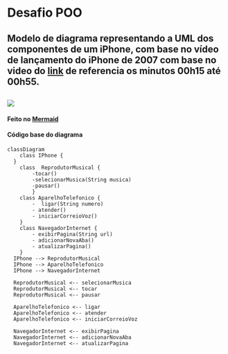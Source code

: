 
# Desafio POO

## Modelo de diagrama representando a UML dos componentes de um iPhone, com base no vídeo de lançamento do iPhone de 2007 com base no video do [link](https://www.youtube.com/watch?v=9ou608QQRq8) de referencia os minutos 00h15 até 00h55.
[![](https://mermaid.ink/img/pako:eNp9k89uwyAMxl8Fceqk5gWiaVK1XXrYVK3TTrm4wU3QCI4cqLZWffdBknb5s5ZLgv3hD_yDk8xJoUxlbqBpXjQUDFVmRRhtRKw3JVkUJxGD52FGvGPNpLwjfvWNzsGIU5ePI3GUAy8eBpEGDeaaLPT6xdaxtoWo2tlQWYNv4mLxFxtZr2pgNCV9hIp7sjqnkbUQRhdhfV_f-gqZhvUFOLQKx9sTOhTSwM_EjJo-6XhJj7zf4IAFKOK1dcgW3dgav_VO8wYKba8H9GzG7kp3fXijA6x2sJjszYPRR7gUGW6ip5EkT_PuT_LzHk0Es4NkNirmVB-TREzZ3Va23G-nO7Sd1T8Yo6SFdyffw7ujmJHs_OboonhI7LZqyuyOcsxPLmW4fhVoFV5Ze1Uy6UqsMJNp-FXAX5nM7DnoIDRr-2NzmTr2uJRMvihlugfThJmvVTh5_0SvUVQ6drh_xPFz_gWHukWW?type=png)](https://mermaid.live/edit#pako:eNp9k89uwyAMxl8Fceqk5gWiaVK1XXrYVK3TTrm4wU3QCI4cqLZWffdBknb5s5ZLgv3hD_yDk8xJoUxlbqBpXjQUDFVmRRhtRKw3JVkUJxGD52FGvGPNpLwjfvWNzsGIU5ePI3GUAy8eBpEGDeaaLPT6xdaxtoWo2tlQWYNv4mLxFxtZr2pgNCV9hIp7sjqnkbUQRhdhfV_f-gqZhvUFOLQKx9sTOhTSwM_EjJo-6XhJj7zf4IAFKOK1dcgW3dgav_VO8wYKba8H9GzG7kp3fXijA6x2sJjszYPRR7gUGW6ip5EkT_PuT_LzHk0Es4NkNirmVB-TREzZ3Va23G-nO7Sd1T8Yo6SFdyffw7ujmJHs_OboonhI7LZqyuyOcsxPLmW4fhVoFV5Ze1Uy6UqsMJNp-FXAX5nM7DnoIDRr-2NzmTr2uJRMvihlugfThJmvVTh5_0SvUVQ6drh_xPFz_gWHukWW)
--
#### Feito no [Mermaid](https://mermaid.live/)

#### Código base do diagrama
~~~ 
classDiagram
    class IPhone { 
  }
    class  ReprodutorMusical {
        -tocar()
        -selecionarMusica(String musica)
        -pausar() 
        }
    class AparelhoTelefonico {
        -  ligar(String numero)
        - atender()
        - iniciarCorreioVoz()
    }
    class NavegadorInternet {
        - exibirPagina(String url)
        - adicionarNovaAba()
        - atualizarPagina()
    }
  IPhone --> ReprodutorMusical
  IPhone --> AparelhoTelefonico
  IPhone --> NavegadorInternet

  ReprodutorMusical <-- selecionarMusica
  ReprodutorMusical <-- tocar
  ReprodutorMusical <-- pausar

  AparelhoTelefonico <-- ligar
  AparelhoTelefonico <-- atender
  AparelhoTelefonico <-- iniciarCorreioVoz

  NavegadorInternet <-- exibirPagina
  NavegadorInternet <-- adicionarNovaAba
  NavegadorInternet <-- atualizarPagina
~~~
